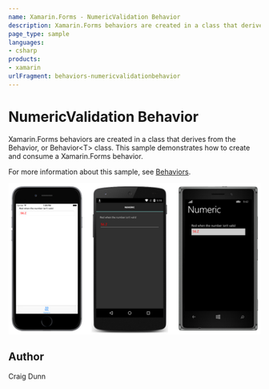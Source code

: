 ```yaml
---
name: Xamarin.Forms - NumericValidation Behavior
description: Xamarin.Forms behaviors are created in a class that derives from the Behavior, or Behavior<T> class. This sample demonstrates how to create and...
page_type: sample
languages:
- csharp
products:
- xamarin
urlFragment: behaviors-numericvalidationbehavior
---
```


# NumericValidation Behavior

Xamarin.Forms behaviors are created in a class that derives from the Behavior, or Behavior&lt;T&gt; class. This sample demonstrates how to create and consume a Xamarin.Forms behavior.

For more information about this sample, see [Behaviors](https://developer.xamarin.com/guides/xamarin-forms/behaviors/).

![NumericValidation Behavior application screenshot](Screenshots/01All.png "NumericValidation Behavior application screenshot")

## Author

Craig Dunn
